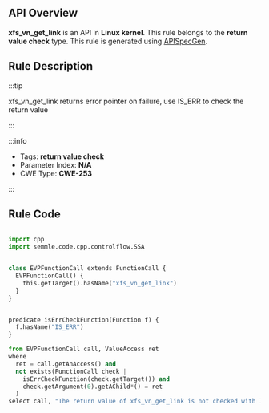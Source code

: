 ---
---


## API Overview
**xfs_vn_get_link** is an API in **Linux kernel**. This rule belongs to the **return value check** type. This rule is generated using [APISpecGen](../../tools/APISpecGen).
## Rule Description

:::tip

xfs_vn_get_link returns error pointer on failure, use IS_ERR to check the return value

:::

:::info

- Tags: **return value check**
- Parameter Index: **N/A**
- CWE Type: **CWE-253**

:::

## Rule Code
```python

import cpp
import semmle.code.cpp.controlflow.SSA


class EVPFunctionCall extends FunctionCall {
  EVPFunctionCall() {
    this.getTarget().hasName("xfs_vn_get_link")
  }
}


predicate isErrCheckFunction(Function f) {
  f.hasName("IS_ERR") 
}

from EVPFunctionCall call, ValueAccess ret
where
  ret = call.getAnAccess() and
  not exists(FunctionCall check |
    isErrCheckFunction(check.getTarget()) and
    check.getArgument(0).getAChild*() = ret
  )
select call, "The return value of xfs_vn_get_link is not checked with IS_ERR."
    
```
